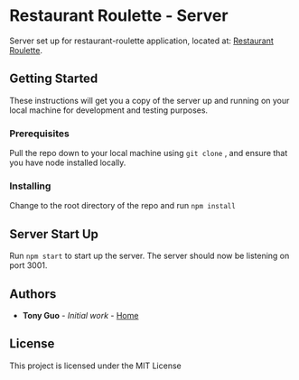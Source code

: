 # Restaurant Roulette - Server

Server set up for restaurant-roulette application, located at: [Restaurant Roulette](https://github.com/tonyguo665/restaurant-roulette).

## Getting Started

These instructions will get you a copy of the server up and running on your local machine for development and testing purposes.

### Prerequisites

Pull the repo down to your local machine using `git clone` , and ensure that you have node installed locally.

### Installing

Change to the root directory of the repo and run `npm install`

## Server Start Up

Run `npm start` to start up the server. The server should now be listening on port 3001.

## Authors

* **Tony Guo** - *Initial work* - [Home](https://github.com/tonyguo665)

## License

This project is licensed under the MIT License
